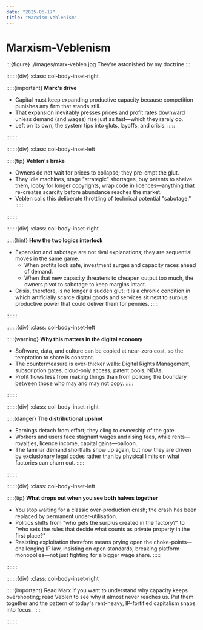```yaml
---
date: "2025-06-17"
title: "Marxism-Veblenism"
---
```


# Marxism-Veblenism



:::{figure} ./images/marx-veblen.jpg
They're astonished by my doctrine
:::

:::::::{div}
:class: col-body-inset-right

:::::{important}
**Marx's drive**  
- Capital must keep expanding productive capacity because competition punishes any firm that stands still.  
- That expansion inevitably presses prices and profit rates downward unless demand (and wages) rise just as fast—which they rarely do.  
- Left on its own, the system tips into gluts, layoffs, and crisis.
:::::

:::::::

:::::::{div}
:class: col-body-inset-left

:::::{tip}
**Veblen's brake**  
- Owners do not wait for prices to collapse; they pre-empt the glut.  
- They idle machines, stage "strategic" shortages, buy patents to shelve them, lobby for longer copyrights, wrap code in licences—anything that re-creates scarcity before abundance reaches the market.  
- Veblen calls this deliberate throttling of technical potential "sabotage."
:::::

:::::::

:::::::{div}
:class: col-body-inset-right

:::::{hint}
**How the two logics interlock**  
- Expansion and sabotage are not rival explanations; they are sequential moves in the same game.  
  - When profits look safe, investment surges and capacity races ahead of demand.  
  - When that new capacity threatens to cheapen output too much, the owners pivot to sabotage to keep margins intact.  
- Crisis, therefore, is no longer a sudden glut; it is a chronic condition in which artificially scarce digital goods and services sit next to surplus productive power that could deliver them for pennies.
:::::

:::::::

:::::::{div}
:class: col-body-inset-left

:::::{warning}
**Why this matters in the digital economy**  
- Software, data, and culture can be copied at near-zero cost, so the temptation to share is constant.  
- The countermeasure is ever-thicker walls: Digital Rights Management, subscription gates, cloud‐only access, patent pools, NDAs.  
- Profit flows less from making things than from policing the boundary between those who may and may not copy.
:::::

:::::::

:::::::{div}
:class: col-body-inset-right

:::::{danger}
**The distributional upshot**  
- Earnings detach from effort; they cling to ownership of the gate.  
- Workers and users face stagnant wages and rising fees, while rents—royalties, licence income, capital gains—balloon.  
- The familiar demand shortfalls show up again, but now they are driven by exclusionary legal codes rather than by physical limits on what factories can churn out.
:::::

:::::::

:::::::{div}
:class: col-body-inset-left

:::::{tip}
**What drops out when you see both halves together**  
- You stop waiting for a classic over-production crash; the crash has been replaced by permanent under-utilisation.  
- Politics shifts from "who gets the surplus created in the factory?" to "who sets the rules that decide what counts as private property in the first place?"  
- Resisting exploitation therefore means prying open the choke-points—challenging IP law, insisting on open standards, breaking platform monopolies—not just fighting for a bigger wage share.
:::::

:::::::

:::::::{div}
:class: col-body-inset-right

:::::{important}
Read Marx if you want to understand why capacity keeps overshooting; read Veblen to see why it almost never reaches us. Put them together and the pattern of today's rent-heavy, IP-fortified capitalism snaps into focus.
:::::

:::::::
